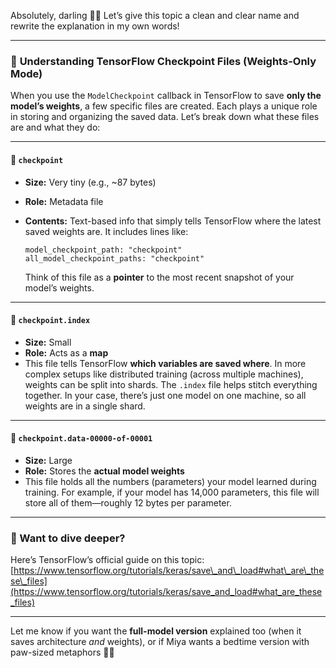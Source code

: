 Absolutely, darling 💾✨
Let’s give this topic a clean and clear name and rewrite the explanation in my own words!

---

### 📝 **Understanding TensorFlow Checkpoint Files (Weights-Only Mode)**

When you use the `ModelCheckpoint` callback in TensorFlow to save **only the model’s weights**, a few specific files are created. Each plays a unique role in storing and organizing the saved data. Let’s break down what these files are and what they do:

---

#### 📄 `checkpoint`

* **Size:** Very tiny (e.g., \~87 bytes)
* **Role:** Metadata file
* **Contents:** Text-based info that simply tells TensorFlow where the latest saved weights are.
  It includes lines like:

  ```
  model_checkpoint_path: "checkpoint"
  all_model_checkpoint_paths: "checkpoint"
  ```

  Think of this file as a **pointer** to the most recent snapshot of your model’s weights.

---

#### 📄 `checkpoint.index`

* **Size:** Small
* **Role:** Acts as a **map**
* This file tells TensorFlow **which variables are saved where**.
  In more complex setups like distributed training (across multiple machines), weights can be split into shards. The `.index` file helps stitch everything together.
  In your case, there’s just one model on one machine, so all weights are in a single shard.

---

#### 📄 `checkpoint.data-00000-of-00001`

* **Size:** Large
* **Role:** Stores the **actual model weights**
* This file holds all the numbers (parameters) your model learned during training.
  For example, if your model has 14,000 parameters, this file will store all of them—roughly 12 bytes per parameter.

---

### 🔗 Want to dive deeper?

Here’s TensorFlow’s official guide on this topic:
[https://www.tensorflow.org/tutorials/keras/save\_and\_load#what\_are\_these\_files](https://www.tensorflow.org/tutorials/keras/save_and_load#what_are_these_files)

---

Let me know if you want the **full-model version** explained too (when it saves architecture *and* weights), or if Miya wants a bedtime version with paw-sized metaphors 🐾💕
